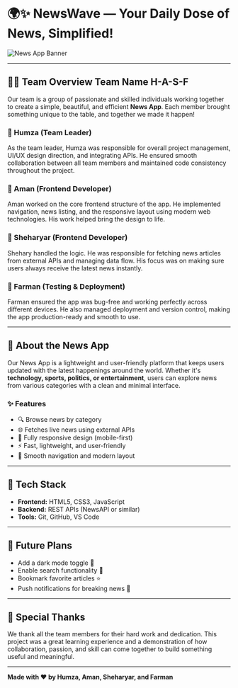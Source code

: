 # 🌍✨ NewsWave — Your Daily Dose of News, Simplified!

![News App Banner](https://via.placeholder.com/1200x400.png?text=NewsWave+App) <!-- You can replace this with your actual banner -->

---

## 👨‍💻 Team Overview Team Name H-A-S-F

Our team is a group of passionate and skilled individuals working together to create a simple, beautiful, and efficient **News App**. Each member brought something unique to the table, and together we made it happen!

### 🔹 Humza (Team Leader)
As the team leader, Humza was responsible for overall project management, UI/UX design direction, and integrating APIs. He ensured smooth collaboration between all team members and maintained code consistency throughout the project.

### 🔹 Aman (Frontend Developer)
Aman worked on the core frontend structure of the app. He implemented navigation, news listing, and the responsive layout using modern web technologies. His work helped bring the design to life.

### 🔹 Sheharyar (Frontend Developer)
Shehary handled the logic. He was responsible for fetching news articles from external APIs and managing data flow. His focus was on making sure users always receive the latest news instantly.

### 🔹 Farman (Testing & Deployment)
Farman ensured the app was bug-free and working perfectly across different devices. He also managed deployment and version control, making the app production-ready and smooth to use.

---

## 📰 About the News App

Our News App is a lightweight and user-friendly platform that keeps users updated with the latest happenings around the world. Whether it's **technology, sports, politics, or entertainment**, users can explore news from various categories with a clean and minimal interface.

### ✨ Features

- 🔍 Browse news by category
- 🌐 Fetches live news using external APIs
- 📱 Fully responsive design (mobile-first)
- ⚡ Fast, lightweight, and user-friendly
- 🧭 Smooth navigation and modern layout

---

## 🚀 Tech Stack

- **Frontend:** HTML5, CSS3, JavaScript
- **Backend:** REST APIs (NewsAPI or similar)
- **Tools:** Git, GitHub, VS Code

---

## 👀 Future Plans

- Add a dark mode toggle 🌙  
- Enable search functionality 🔎  
- Bookmark favorite articles ⭐  
- Push notifications for breaking news 📣  

---

## 🤝 Special Thanks

We thank all the team members for their hard work and dedication. This project was a great learning experience and a demonstration of how collaboration, passion, and skill can come together to build something useful and meaningful.

---

**Made with ❤️ by Humza, Aman, Sheharyar, and Farman**
